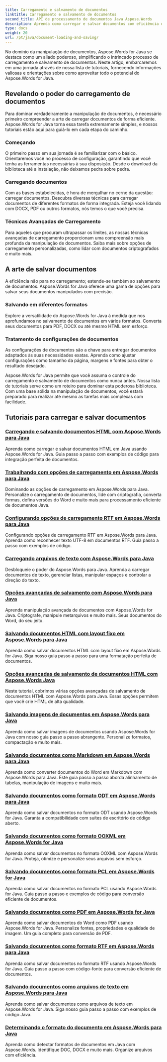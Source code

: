 ```yaml
---
title: Carregamento e salvamento de documentos
linktitle: Carregamento e salvamento de documentos
second_title: API de processamento de documentos Java Aspose.Words
description: Aprenda como carregar e salvar documentos com eficiência usando Aspose.Words for Java em nossa lista abrangente de tutoriais. Domine a manipulação de documentos com facilidade.
type: docs
weight: 20
url: /pt/java/document-loading-and-saving/
---
```



No domínio da manipulação de documentos, Aspose.Words for Java se destaca como um aliado poderoso, simplificando o intrincado processo de carregamento e salvamento de documentos. Neste artigo, embarcaremos em uma jornada através de nossa lista de tutoriais, fornecendo informações valiosas e orientações sobre como aproveitar todo o potencial do Aspose.Words for Java.

## Revelando o poder do carregamento de documentos

Para dominar verdadeiramente a manipulação de documentos, é necessário primeiro compreender a arte de carregar documentos de forma eficiente. Aspose.Words for Java torna essa tarefa extremamente simples, e nossos tutoriais estão aqui para guiá-lo em cada etapa do caminho.

### Começando

O primeiro passo em sua jornada é se familiarizar com o básico. Orientaremos você no processo de configuração, garantindo que você tenha as ferramentas necessárias à sua disposição. Desde o download da biblioteca até a instalação, não deixamos pedra sobre pedra.

### Carregando documentos

Com as bases estabelecidas, é hora de mergulhar no cerne da questão: carregar documentos. Descubra diversas técnicas para carregar documentos de diferentes formatos de forma integrada. Esteja você lidando com DOCX, PDF ou outros formatos, nós temos o que você precisa.

### Técnicas Avançadas de Carregamento

Para aqueles que procuram ultrapassar os limites, as nossas técnicas avançadas de carregamento proporcionam uma compreensão mais profunda da manipulação de documentos. Saiba mais sobre opções de carregamento personalizadas, como lidar com documentos criptografados e muito mais.

## A arte de salvar documentos

A eficiência não para no carregamento; estende-se também ao salvamento de documentos. Aspose.Words for Java oferece uma gama de opções para salvar seus documentos manipulados com precisão.

### Salvando em diferentes formatos

Explore a versatilidade do Aspose.Words for Java à medida que nos aprofundamos no salvamento de documentos em vários formatos. Converta seus documentos para PDF, DOCX ou até mesmo HTML sem esforço.

### Tratamento de configurações de documentos

As configurações de documentos são a chave para entregar documentos adaptados às suas necessidades exatas. Aprenda como ajustar configurações como tamanho da página, margens e fontes para obter o resultado desejado.

Aspose.Words for Java permite que você assuma o controle do carregamento e salvamento de documentos como nunca antes. Nossa lista de tutoriais serve como um roteiro para dominar esta poderosa biblioteca. Com uma base sólida na manipulação de documentos, você estará preparado para realizar até mesmo as tarefas mais complexas com facilidade.

## Tutoriais para carregar e salvar documentos
### [Carregando e salvando documentos HTML com Aspose.Words para Java](./loading-and-saving-html-documents/)
Aprenda como carregar e salvar documentos HTML em Java usando Aspose.Words for Java. Guia passo a passo com exemplos de código para integração perfeita de documentos.
### [Trabalhando com opções de carregamento em Aspose.Words para Java](./using-load-options/)
Dominando as opções de carregamento em Aspose.Words para Java. Personalize o carregamento de documentos, lide com criptografia, converta formas, defina versões do Word e muito mais para processamento eficiente de documentos Java.
### [Configurando opções de carregamento RTF em Aspose.Words para Java](./configuring-rtf-load-options/)
Configurando opções de carregamento RTF em Aspose.Words para Java. Aprenda como reconhecer texto UTF-8 em documentos RTF. Guia passo a passo com exemplos de código.
### [Carregando arquivos de texto com Aspose.Words para Java](./loading-text-files/)
Desbloqueie o poder do Aspose.Words para Java. Aprenda a carregar documentos de texto, gerenciar listas, manipular espaços e controlar a direção do texto.
### [Opções avançadas de salvamento com Aspose.Words para Java](./advance-saving-options/)
Aprenda manipulação avançada de documentos com Aspose.Words for Java. Criptografe, manipule metarquivos e muito mais. Seus documentos do Word, do seu jeito.
### [Salvando documentos HTML com layout fixo em Aspose.Words para Java](./saving-html-documents-with-fixed-layout/)
Aprenda como salvar documentos HTML com layout fixo em Aspose.Words for Java. Siga nosso guia passo a passo para uma formatação perfeita de documentos.
### [Opções avançadas de salvamento de documentos HTML com Aspose.Words Java](./advance-html-documents-saving-options/)
Neste tutorial, cobrimos várias opções avançadas de salvamento de documentos HTML com Aspose.Words para Java. Essas opções permitem que você crie HTML de alta qualidade.
### [Salvando imagens de documentos em Aspose.Words para Java](./saving-images-from-documents/)
Aprenda como salvar imagens de documentos usando Aspose.Words for Java com nosso guia passo a passo abrangente. Personalize formatos, compactação e muito mais.
### [Salvando documentos como Markdown em Aspose.Words para Java](./saving-documents-as-markdown/)
Aprenda como converter documentos do Word em Markdown com Aspose.Words para Java. Este guia passo a passo aborda alinhamento de tabelas, manipulação de imagens e muito mais.
### [Salvando documentos como formato ODT em Aspose.Words para Java](./saving-documents-as-odt-format/)
Aprenda como salvar documentos no formato ODT usando Aspose.Words for Java. Garanta a compatibilidade com suítes de escritório de código aberto. 
### [Salvando documentos como formato OOXML em Aspose.Words for Java](./saving-documents-as-ooxml-format/)
Aprenda como salvar documentos no formato OOXML com Aspose.Words for Java. Proteja, otimize e personalize seus arquivos sem esforço. 
### [Salvando documentos como formato PCL em Aspose.Words for Java](./saving-documents-as-pcl-format/)
Aprenda como salvar documentos no formato PCL usando Aspose.Words for Java. Guia passo a passo e exemplos de código para conversão eficiente de documentos.
### [Salvando documentos como PDF em Aspose.Words for Java](./saving-documents-as-pdf/)
Aprenda como salvar documentos do Word como PDF usando Aspose.Words for Java. Personalize fontes, propriedades e qualidade de imagem. Um guia completo para conversão de PDF.
### [Salvando documentos como formato RTF em Aspose.Words para Java](./saving-documents-as-rtf-format/)
Aprenda como salvar documentos no formato RTF usando Aspose.Words for Java. Guia passo a passo com código-fonte para conversão eficiente de documentos.
### [Salvando documentos como arquivos de texto em Aspose.Words para Java](./saving-documents-as-text-files/)
Aprenda como salvar documentos como arquivos de texto em Aspose.Words for Java. Siga nosso guia passo a passo com exemplos de código Java.
### [Determinando o formato do documento em Aspose.Words para Java](./determining-document-format/)
Aprenda como detectar formatos de documentos em Java com Aspose.Words. Identifique DOC, DOCX e muito mais. Organize arquivos com eficiência.